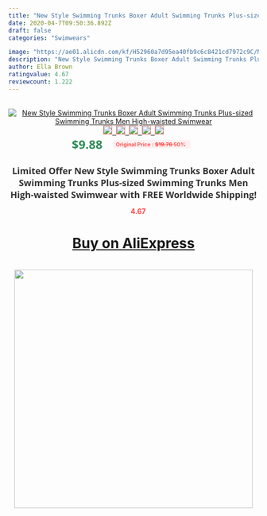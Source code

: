 ```yaml
---
title: "New Style Swimming Trunks Boxer Adult Swimming Trunks Plus-sized Swimming Trunks Men High-waisted Swimwear"
date: 2020-04-7T09:50:36.892Z
draft: false
categories: "Swimwears"

image: "https://ae01.alicdn.com/kf/H52960a7d95ea40fb9c6c8421cd7972c9C/New-Style-Swimming-Trunks-Boxer-Adult-Swimming-Trunks-Plus-sized-Swimming-Trunks-Men-High-waisted-Swimwear.jpg"
description: "New Style Swimming Trunks Boxer Adult Swimming Trunks Plus-sized Swimming Trunks Men High-waisted Swimwear"
author: Ella Brown
ratingvalue: 4.67
reviewcount: 1.222
---
```

<br>
<div style="text-align: center;">
<a href="https://s.click.aliexpress.com/e/_Aex64z" target="_blank" rel="nofollow noopener noreferrer"><img alt="New Style Swimming Trunks Boxer Adult Swimming Trunks Plus-sized Swimming Trunks Men High-waisted Swimwear" class="magnifier-image" src="https://ae01.alicdn.com/kf/H52960a7d95ea40fb9c6c8421cd7972c9C/New-Style-Swimming-Trunks-Boxer-Adult-Swimming-Trunks-Plus-sized-Swimming-Trunks-Men-High-waisted-Swimwear.jpg_640x640.jpg">
<br>
<img style="border:1px solid salmon" src="https://ae01.alicdn.com/kf/H52960a7d95ea40fb9c6c8421cd7972c9C/New-Style-Swimming-Trunks-Boxer-Adult-Swimming-Trunks-Plus-sized-Swimming-Trunks-Men-High-waisted-Swimwear.jpg_120x120.jpg">&nbsp;&nbsp;<img style="border:1px solid salmon" src="https://ae01.alicdn.com/kf/H80347415fe954c0dba539a6b06d25f09r/New-Style-Swimming-Trunks-Boxer-Adult-Swimming-Trunks-Plus-sized-Swimming-Trunks-Men-High-waisted-Swimwear.jpg_120x120.jpg">&nbsp;&nbsp;<img style="border:1px solid salmon" src="_120x120.jpg">&nbsp;&nbsp;<img style="border:1px solid salmon" src="_120x120.jpg">&nbsp;&nbsp;<img style="border:1px solid salmon" src="https://ae01.alicdn.com/kf/H9db50904c5664178870fb078fcb463de0/New-Style-Swimming-Trunks-Boxer-Adult-Swimming-Trunks-Plus-sized-Swimming-Trunks-Men-High-waisted-Swimwear.jpg_120x120.jpg"></a></div><br0>
<div style="text-align: center;"><span style="background-color: white; border: 0px; box-sizing: border-box; color: seagreen; display: inline-block; font-family: &quot;open sans&quot; , &quot;arial&quot; , &quot;helvetica&quot; , sans-serif , &quot;heiti&quot;; font-size: 24px; font-stretch: inherit; font-weight: 700; line-height: inherit; margin: 0px 10px 0px 0px; padding: 0px; vertical-align: middle;">$9.88 </span>
<span style="background: rgb(255 , 241 , 241); border-radius: 3px; border: 0px; box-sizing: border-box; color: #ff4747; display: inline-block; font-family: inherit; font-size: 12px; font-stretch: inherit; font-style: inherit; font-variant: inherit; font-weight: 600; line-height: inherit; margin: 0px; padding: 2px 5px; transform: scale(0.9); vertical-align: middle;">Original Price : <b style="text-decoration: line-through;">$19.76 </b> 50%&nbsp;&nbsp;</span></div>
<h1 style="color: #333333; display: inline-block; font-family: &quot;open sans&quot; , &quot;arial&quot; , &quot;helvetica&quot; , sans-serif , &quot;heiti&quot;; font-size: 18px; font-stretch: inherit; font-weight: 700; text-align: center;">Limited Offer New Style Swimming Trunks Boxer Adult Swimming Trunks Plus-sized Swimming Trunks Men High-waisted Swimwear with FREE Worldwide Shipping!</h1>
<div style="color: #ff4747; text-align: center;">
<img src="https://4.bp.blogspot.com/-M0ZcTcb-5uY/XleCXlxnR4I/AAAAAAAAAEc/OrjgMkXV1oMQFaCRZj5HQwOCBcu3w1FegCPcBGAYYCw/s1600/star.png" style="height: 15px;">&nbsp;<b>4.67</b></div>
<div class="button_cont" align="center"><a class="buynow_a" href="https://s.click.aliexpress.com/e/_Aex64z" target="_blank" rel="nofollow noopener noreferrer"><H1>Buy on AliExpress</H1></a></div><br>
<div class="separator" style="clear: both; text-align: center;">
<img src="https://lh3.googleusercontent.com/-pTy5HemUv9M/XlePHvY0dAI/AAAAAAAAAE4/0nX5iRUoIWY8eMW9Dpxeirr157OZliDIgCLcBGAsYHQ/s1600/badge.gif" width="480">
</div>
